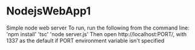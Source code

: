 ﻿# NodejsWebApp1

Simple node web server
To run, run the following from the command line:
'npm install'
'tsc'
'node server.js'
Then open http://localhost:PORT/, with 1337 as the default if PORT environment variable isn't specified